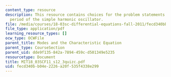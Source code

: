 ```yaml
---
content_type: resource
description: This resource contains choices for the problem statements related to
  period of the simple harmonic oscillator.
file: /media/courses/18-03sc-differential-equations-fall-2011/fecd340bb04e2226a20f535f4338e299_MIT18_03SCF11_s12_3quizc.pdf
file_type: application/pdf
learning_resource_types: []
ocw_type: OCWFile
parent_title: Modes and the Characteristic Equation
parent_type: CourseSection
parent_uid: dde9f135-842a-7894-459c-d501349e5235
resourcetype: Document
title: MIT18_03SCF11_s12_3quizc.pdf
uid: fecd340b-b04e-2226-a20f-535f4338e299
---
```

